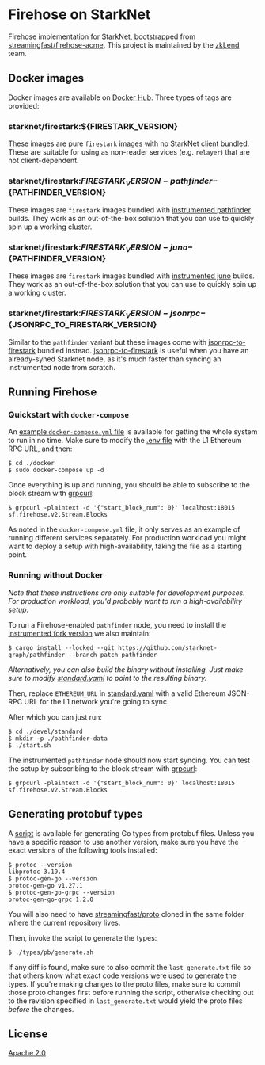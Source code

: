 # Firehose on StarkNet

Firehose implementation for [StarkNet](https://starknet.io/), bootstrapped from [streamingfast/firehose-acme](https://github.com/streamingfast/firehose-acme/commit/6966e1a3aaf49d2d398686333967299e97bde05b). This project is maintained by the [zkLend](https://zklend.com/) team.

## Docker images

Docker images are available on [Docker Hub](https://hub.docker.com/r/starknet/firestark). Three types of tags are provided:

### starknet/firestark:${FIRESTARK_VERSION}

These images are pure `firestark` images with no StarkNet client bundled. These are suitable for using as non-reader services (e.g. `relayer`) that are not client-dependent.

### starknet/firestark:${FIRESTARK_VERSION}-pathfinder-${PATHFINDER_VERSION}

These images are `firestark` images bundled with [instrumented pathfinder](https://github.com/starknet-graph/pathfinder) builds. They work as an out-of-the-box solution that you can use to quickly spin up a working cluster.

### starknet/firestark:${FIRESTARK_VERSION}-juno-${PATHFINDER_VERSION}

These images are `firestark` images bundled with [instrumented juno](https://github.com/starknet-graph/juno) builds. They work as an out-of-the-box solution that you can use to quickly spin up a working cluster.

### starknet/firestark:${FIRESTARK_VERSION}-jsonrpc-${JSONRPC_TO_FIRESTARK_VERSION}

Similar to the `pathfinder` variant but these images come with [jsonrpc-to-firestark](https://github.com/starknet-graph/jsonrpc-to-firestark) bundled instead. [jsonrpc-to-firestark](https://github.com/starknet-graph/jsonrpc-to-firestark) is useful when you have an already-syned Starknet node, as it's much faster than syncing an instrumented node from scratch.

## Running Firehose

### Quickstart with `docker-compose`

An [example `docker-compose.yml` file](./docker/docker-compose.yml) is available for getting the whole system to run in no time. Make sure to modify the [.env file](./docker/.env) with the L1 Ethereum RPC URL, and then:

```console
$ cd ./docker
$ sudo docker-compose up -d
```

Once everything is up and running, you should be able to subscribe to the block stream with [grpcurl](https://github.com/fullstorydev/grpcurl):

```console
$ grpcurl -plaintext -d '{"start_block_num": 0}' localhost:18015 sf.firehose.v2.Stream.Blocks
```

As noted in the `docker-compose.yml` file, it only serves as an example of running different services separately. For production workload you might want to deploy a setup with high-availability, taking the file as a starting point.

### Running without Docker

_Note that these instructions are only suitable for development purposes. For production workload, you'd probably want to run a high-availability setup._

To run a Firehose-enabled `pathfinder` node, you need to install the [instrumented fork version](https://github.com/starknet-graph/pathfinder) we also maintain:

```console
$ cargo install --locked --git https://github.com/starknet-graph/pathfinder --branch patch pathfinder
```

_Alternatively, you can also build the binary without installing. Just make sure to modify [standard.yaml](./devel/standard/standard.yaml) to point to the resulting binary._

Then, replace `ETHEREUM_URL` in [standard.yaml](./devel/standard/standard.yaml) with a valid Ethereum JSON-RPC URL for the L1 network you're going to sync.

After which you can just run:

```console
$ cd ./devel/standard
$ mkdir -p ./pathfinder-data
$ ./start.sh
```

The instrumented `pathfinder` node should now start syncing. You can test the setup by subscribing to the block stream with [grpcurl](https://github.com/fullstorydev/grpcurl):

```console
$ grpcurl -plaintext -d '{"start_block_num": 0}' localhost:18015 sf.firehose.v2.Stream.Blocks
```

## Generating protobuf types

A [script](./types/pb/generate.sh) is available for generating Go types from protobuf files. Unless you have a specific reason to use another version, make sure you have the exact versions of the following tools installed:

```console
$ protoc --version
libprotoc 3.19.4
$ protoc-gen-go --version
protoc-gen-go v1.27.1
$ protoc-gen-go-grpc --version
protoc-gen-go-grpc 1.2.0
```

You will also need to have [streamingfast/proto](https://github.com/streamingfast/proto) cloned in the same folder where the current repository lives.

Then, invoke the script to generate the types:

```console
$ ./types/pb/generate.sh
```

If any diff is found, make sure to also commit the `last_generate.txt` file so that others know what exact code versions were used to generate the types. If you're making changes to the proto files, make sure to commit those proto changes first before running the script, otherwise checking out to the revision specified in `last_generate.txt` would yield the proto files _before_ the changes.

## License

[Apache 2.0](./LICENSE)

